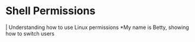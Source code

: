 # Shell Permissions
| Understanding how to use Linux permissions
*My name is Betty, showing how to switch users
